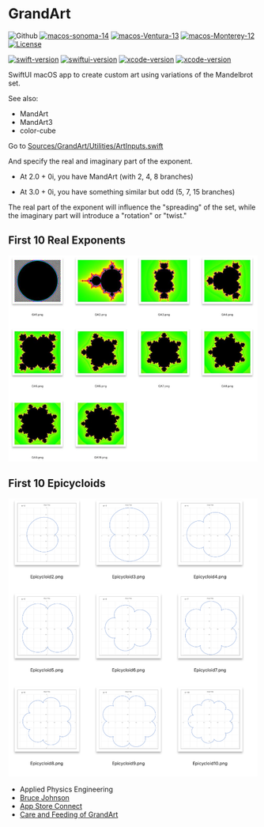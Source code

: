 # GrandArt

![Github](https://img.shields.io/badge/macOS-12%2B-brightgreen)
[![macos-sonoma-14](https://img.shields.io/badge/macos-sonoma-blue.svg)](https://www.apple.com/macos/sonoma)
[![macos-Ventura-13](https://img.shields.io/badge/macos-ventura-blue.svg)](https://www.apple.com/macos/ventura)
[![macos-Monterey-12](https://img.shields.io/badge/macos-monterey-brightgreen.svg)](https://www.apple.com/macos/monterey)
[![License](https://img.shields.io/badge/License-Apache_2.0-blue.svg)](https://opensource.org/licenses/Apache-2.0)

[![swift-version](https://img.shields.io/badge/swift-5.7-brightgreen.svg)](https://github.com/apple/swift)
[![swiftui-version](https://img.shields.io/badge/swiftui-3-brightgreen)](https://developer.apple.com/documentation/swiftui)
[![xcode-version](https://img.shields.io/badge/xcode-15-blue)](https://developer.apple.com/xcode/)
[![xcode-version](https://img.shields.io/badge/xcode-14-brightgreen)](https://developer.apple.com/xcode/)

SwiftUI macOS app to create custom art using variations of the Mandelbrot set.

See also:

- MandArt
- MandArt3
- color-cube




Go to [Sources/GrandArt/Utilities/ArtInputs.swift](Sources/GrandArt/Utilities/ArtInputs.swift)

And specify the real and imaginary part of the exponent.

- At 2.0 + 0i, you have MandArt (with 2, 4, 8 branches)

- At 3.0 + 0i, you have something similar but odd (5, 7, 15 branches) 

The real part of the exponent will influence the "spreading" of the set, while the imaginary part will introduce a "rotation" or "twist."

## First 10 Real Exponents

![GrandArt - first 10 exponents](Resources/GrandArt-First10Exponents.JPG)

## First 10 Epicycloids

![GrandArt - first 10 epicycloids](Resources/GrandArt-Epicycloids-First10.png)

- Applied Physics Engineering
- [Bruce Johnson](https://github.com/bruceranger)
- [App Store Connect](https://appstoreconnect.apple.com)
- [Care and Feeding of GrandArt](CARE_AND_FEEDING.md)
